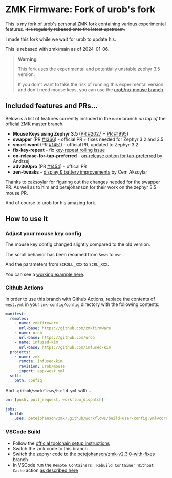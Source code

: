 # ZMK Firmware: Fork of urob's fork

This is my fork of urob's personal ZMK fork containing various experimental features. ~~It is regularly rebased
onto the latest upstream.~~

I made this fork while we wait for urob to update his.

This is rebased with zmk/main as of 2024-01-06.

> **Warning**
>
> This fork uses the experimental and potentially unstable zephyr 3.5 version.
>
> If you don't want to take the risk of running this experimental version and don't need mouse keys, you can use the [urob/no-mouse branch](https://github.com/infused-kim/zmk/tree/urob/no-mouse).

## Included features and PRs...

Below is a list of features currently included in the `main` branch _on top of_
the official ZMK master branch.

- **Mouse Keys using Zephyr 3.5** ([PR #2027](https://github.com/zmkfirmware/zmk/pull/2027) + [PR #1995](https://github.com/zmkfirmware/zmk/pull/1995))
- **swapper** (PR [#1366](https://github.com/zmkfirmware/zmk/pull/1366)) - official PR + fixes needed for Zephyr 3.2 and 3.5
- **smart-word** (PR [#1451](https://github.com/zmkfirmware/zmk/pull/1451)) - official PR, updated to Zephyr-3.2
- **fix-key-repeat** - fix [key-repeat rolling issue](https://github.com/zmkfirmware/zmk/issues/1207)
- **on-release-for-tap-preferred** - [on-release option for tap-preferred](https://github.com/celejewski/zmk/commit/d7a8482712d87963e59b74238667346221199293) by Andrzej
- **adv360pro** (PR [#1454](https://github.com/zmkfirmware/zmk/pull/1454)) - offical PR
- **zen-tweaks** - [display & battery improvements](https://github.com/caksoylar/zmk/tree/caksoylar/zen-v1%2Bv2) by Cem Aksoylar

Thanks to caksoylar for figuring out the changes needed for the swapper PR. As well as to him and petejohanson for their work on the zephyr 3.5 mouse PR.

And of course to urob for his amazing fork.

## How to use it  

### Adjust your mouse key config

The mouse key config changed slightly compared to the old version.

The scroll behavior has been renamed from `&mwh` to `msc`.

And the parameters from `SCROLL_XXX` to `SCRL_XXX`.

You can see a [working example here](https://github.com/infused-kim/zmk-config/blob/main/config/includes/mouse_keys.dtsi).


### Github Actions

In order to use this branch with Github Actions, replace the contents of `west.yml` in
your `zmk-config/config` directory with the following contents:

```yaml
manifest:
  remotes:
    - name: zmkfirmware
      url-base: https://github.com/zmkfirmware
    - name: urob
      url-base: https://github.com/urob
    - name: infused-kim
      url-base: https://github.com/infused-kim
  projects:
    - name: zmk
      remote: infused-kim
      revision: urob/mouse
      import: app/west.yml
  self:
    path: config
```

And `.github/workflows/build.yml` with...

```yaml
on: [push, pull_request, workflow_dispatch]

jobs:
  build:
    uses: petejohanson/zmk/.github/workflows/build-user-config.yml@core/zephyr-3.5-update
```

### VSCode Build

- Follow the [official toolchain setup instructions](https://zmk.dev/docs/development/setup)
- Switch the zmk code to this branch
- Switch the zephyr code to the [petejohanson/zmk-v2.3.0-with-fixes](https://github.com/petejohanson/zephyr/tree/v3.5.0%2Bzmk-fixes) branch
- In VSCode run the `Remote Containers: Rebuild Container Without Cache` action [as described here](https://zmk.dev/blog/2023/04/06/zephyr-3-2)

